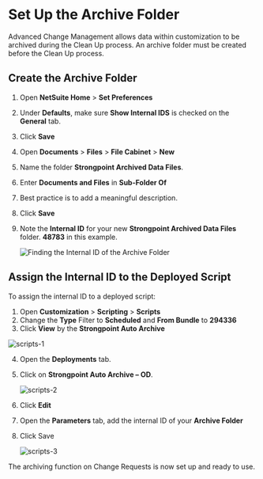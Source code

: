 # Set Up the Archive Folder

Advanced Change Management allows data within customization to be archived during the Clean Up
process. An archive folder must be created before the Clean Up process.

## Create the Archive Folder

1. Open **NetSuite Home** > **Set Preferences**
2. Under **Defaults**, make sure **Show Internal IDS** is checked on the **General** tab.
3. Click **Save**
4. Open **Documents** > **Files** > **File Cabinet** > **New**
5. Name the folder **Strongpoint Archived Data Files**.
6. Enter **Documents and Files** in **Sub-Folder Of**
7. Best practice is to add a meaningful description.
8. Click **Save**
9. Note the **Internal ID** for your new **Strongpoint Archived Data Files** folder. **48783** in
   this example.

   ![Finding the Internal ID of the Archive Folder](/img/product_docs/platgovnetsuite/clean_up/internal_id.webp)

## Assign the Internal ID to the Deployed Script

To assign the internal ID to a deployed script:

1. Open **Customization** > **Scripting** > **Scripts**
2. Change the **Type** Filter to **Scheduled** and **From Bundle** to **294336**
3. Click **View** by the **Strongpoint Auto Archive**

![scripts-1](/img/product_docs/platgovnetsuite/clean_up/scripts-1.webp)

4. Open the **Deployments** tab.
5. Click on **Strongpoint Auto Archive – OD**.

   ![scripts-2](/img/product_docs/platgovnetsuite/clean_up/scripts-2.webp)

6. Click **Edit**
7. Open the **Parameters** tab, add the internal ID of your **Archive Folder**
8. Click Save

   ![scripts-3](/img/product_docs/platgovnetsuite/clean_up/scripts-3.webp)

The archiving function on Change Requests is now set up and ready to use.
